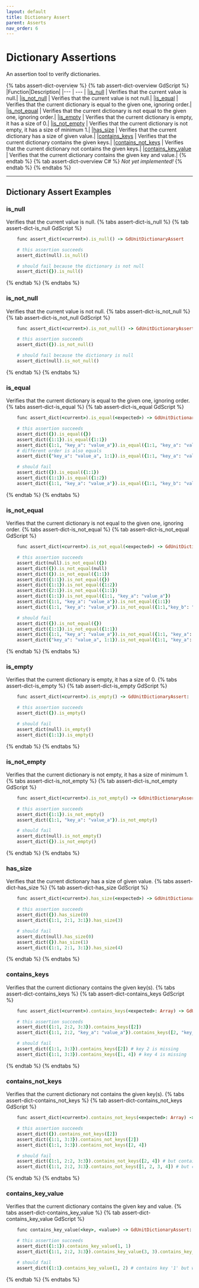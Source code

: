 ```yaml
---
layout: default
title: Dictionary Assert
parent: Asserts
nav_order: 6
---
```


# Dictionary Assertions

An assertion tool to verify dictionaries.

{% tabs assert-dict-overview %}
{% tab assert-dict-overview GdScript %}
|Function|Description|
|--- | --- |
|[is_null](/gdUnit3/asserts/assert-dictionary/#is_null) | Verifies that the current value is null.|
|[is_not_null](/gdUnit3/asserts/assert-dictionary/#is_not_null) | Verifies that the current value is not null.|
|[is_equal](/gdUnit3/asserts/assert-dictionary/#is_equal) | Verifies that the current dictionary is equal to the given one, ignoring order.|
|[is_not_equal](/gdUnit3/asserts/assert-dictionary/#is_not_equal) | Verifies that the current dictionary is not equal to the given one, ignoring order.|
|[is_empty](/gdUnit3/asserts/assert-dictionary/#is_empty) | Verifies that the current dictionary is empty, it has a size of 0.|
|[is_not_empty](/gdUnit3/asserts/assert-dictionary/#is_not_empty) | Verifies that the current dictionary is not empty, it has a size of minimum 1.|
|[has_size](/gdUnit3/asserts/assert-dictionary/#has_size) | Verifies that the current dictionary has a size of given value.|
|[contains_keys](/gdUnit3/asserts/assert-dictionary/#contains_keys) | Verifies that the current dictionary contains the given keys.|
|[contains_not_keys](/gdUnit3/asserts/assert-dictionary/#contains_not_keys) | Verifies that the current dictionary not contains the given keys.|
|[contains_key_value](/gdUnit3/asserts/assert-dictionary/#contains_key_value) | Verifies that the current dictionary contains the given key and value.|
{% endtab %}
{% tab assert-dict-overview C# %}
*Not yet implemented!*
{% endtab %}
{% endtabs %}

---
## Dictionary Assert Examples

### is_null
Verifies that the current value is null.
{% tabs assert-dict-is_null %}
{% tab assert-dict-is_null GdScript %}
```ruby
    func assert_dict(<current>).is_null() -> GdUnitDictionaryAssert
```
```ruby
    # this assertion succeeds
    assert_dict(null).is_null()

    # should fail because the dictionary is not null
    assert_dict({}).is_null()
```
{% endtab %}
{% endtabs %}


### is_not_null
Verifies that the current value is not null.
{% tabs assert-dict-is_not_null %}
{% tab assert-dict-is_not_null GdScript %}
```ruby
    func assert_dict(<current>).is_not_null() -> GdUnitDictionaryAssert
```
```ruby
    # this assertion succeeds
    assert_dict({}).is_not_null()

    # should fail because the dictionary is null
    assert_dict(null).is_not_null()
```
{% endtab %}
{% endtabs %}



### is_equal
Verifies that the current dictionary is equal to the given one, ignoring order.
{% tabs assert-dict-is_equal %}
{% tab assert-dict-is_equal GdScript %}
```ruby
    func assert_dict(<current>).is_equal(<expected>) -> GdUnitDictionaryAssert:
```
```ruby
    # this assertion succeeds
    assert_dict({}).is_equal({})
    assert_dict({1:1}).is_equal({1:1})
    assert_dict({1:1, "key_a": "value_a"}).is_equal({1:1, "key_a": "value_a" })
    # different order is also equals
    assert_dict({"key_a": "value_a", 1:1}).is_equal({1:1, "key_a": "value_a" })

    # should fail
    assert_dict({}).is_equal({1:1})
    assert_dict({1:1}).is_equal({1:2})
    assert_dict({1:1, "key_a": "value_a"}).is_equal({1:1, "key_b": "value_b"})
```
{% endtab %}
{% endtabs %}


### is_not_equal
Verifies that the current dictionary is not equal to the given one, ignoring order.
{% tabs assert-dict-is_not_equal %}
{% tab assert-dict-is_not_equal GdScript %}
```ruby
    func assert_dict(<current>).is_not_equal(<expected>) -> GdUnitDictionaryAssert:
```
```ruby
    # this assertion succeeds
    assert_dict(null).is_not_equal({})
    assert_dict({}).is_not_equal(null)
    assert_dict({}).is_not_equal({1:1})
    assert_dict({1:1}).is_not_equal({})
    assert_dict({1:1}).is_not_equal({1:2})
    assert_dict({2:1}).is_not_equal({1:1})
    assert_dict({1:1}).is_not_equal({1:1, "key_a": "value_a"})
    assert_dict({1:1, "key_a": "value_a"}).is_not_equal({1:1})
    assert_dict({1:1, "key_a": "value_a"}).is_not_equal({1:1,"key_b": "value_b"})

    # should fail
    assert_dict({}).is_not_equal({})
    assert_dict({1:1}).is_not_equal({1:1})
    assert_dict({1:1, "key_a": "value_a"}).is_not_equal({1:1, "key_a": "value_a"})
    assert_dict({"key_a": "value_a", 1:1}).is_not_equal({1:1, "key_a": "value_a"})
```
{% endtab %}
{% endtabs %}


### is_empty
Verifies that the current dictionary is empty, it has a size of 0.
{% tabs assert-dict-is_empty %}
{% tab assert-dict-is_empty GdScript %}
```ruby
    func assert_dict(<current>).is_empty() -> GdUnitDictionaryAssert:
```
```ruby
    # this assertion succeeds
    assert_dict({}).is_empty()

    # should fail
    assert_dict(null).is_empty()
    assert_dict({1:1}).is_empty()
```
{% endtab %}
{% endtabs %}


### is_not_empty
Verifies that the current dictionary is not empty, it has a size of minimum 1.
{% tabs assert-dict-is_not_empty %}
{% tab assert-dict-is_not_empty GdScript %}
```ruby
    func assert_dict(<current>).is_not_empty() -> GdUnitDictionaryAssert:
```
```ruby
    # this assertion succeeds
    assert_dict({1:1}).is_not_empty()
    assert_dict({1:1, "key_a": "value_a"}).is_not_empty()

    # should fail
    assert_dict(null).is_not_empty()
    assert_dict({}).is_not_empty()
```
{% endtab %}
{% endtabs %}


### has_size
Verifies that the current dictionary has a size of given value.
{% tabs assert-dict-has_size %}
{% tab assert-dict-has_size GdScript %}
```ruby
    func assert_dict(<current>).has_size(<expected>) -> GdUnitDictionaryAssert:
```
```ruby
    # this assertion succeeds
    assert_dict({}).has_size(0)
    assert_dict({1:1, 2:1, 3:1}).has_size(3)

    # should fail
    assert_dict(null).has_size(0)
    assert_dict({}).has_size(1)
    assert_dict({1:1, 2:1, 3:1}).has_size(4)
```
{% endtab %}
{% endtabs %}


### contains_keys
Verifies that the current dictionary contains the given key(s).
{% tabs assert-dict-contains_keys %}
{% tab assert-dict-contains_keys GdScript %}
```ruby
    func assert_dict(<current>).contains_keys(<expected>: Array) -> GdUnitDictionaryAssert:
```
```ruby
    # this assertion succeeds
    assert_dict({1:1, 2:2, 3:3}).contains_keys([2])
    assert_dict({1:1, 2:2, "key_a": "value_a"}).contains_keys([2, "key_a"])

    # should fail
    assert_dict({1:1, 3:3}).contains_keys([2]) # key 2 is missing
    assert_dict({1:1, 3:3}).contains_keys([1, 4]) # key 4 is missing
```
{% endtab %}
{% endtabs %}


### contains_not_keys
Verifies that the current dictionary not contains the given key(s).
{% tabs assert-dict-contains_not_keys %}
{% tab assert-dict-contains_not_keys GdScript %}
```ruby
    func assert_dict(<current>).contains_not_keys(<expected>: Array) -> GdUnitDictionaryAssert:
```
```ruby
    # this assertion succeeds
    assert_dict({}).contains_not_keys([2])
    assert_dict({1:1, 3:3}).contains_not_keys([2])
    assert_dict({1:1, 3:3}).contains_not_keys([2, 4])

    # should fail
    assert_dict({1:1, 2:2, 3:3}).contains_not_keys([2, 4]) # but contains 2
    assert_dict({1:1, 2:2, 3:3}.contains_not_keys([1, 2, 3, 4]) # but contains 1, 2, 3
```
{% endtab %}
{% endtabs %}


### contains_key_value
Verifies that the current dictionary contains the given key and value.
{% tabs assert-dict-contains_key_value %}
{% tab assert-dict-contains_key_value GdScript %}
```ruby
    func contains_key_value(<key>, <value>) -> GdUnitDictionaryAssert:
```
```ruby
    # this assertion succeeds
    assert_dict({1:1}).contains_key_value(1, 1)
    assert_dict({1:1, 2:2, 3:3}).contains_key_value(3, 3).contains_key_value(1, 1)

    # should fail
    assert_dict({1:1}.contains_key_value(1, 2) # contains key '1' but with value '2'
```
{% endtab %}
{% endtabs %}

